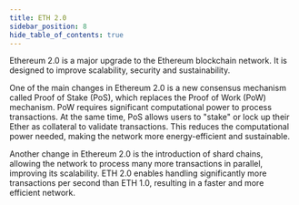 ```yaml
---
title: ETH 2.0
sidebar_position: 8
hide_table_of_contents: true
---
```


Ethereum 2.0 is a major upgrade to the Ethereum blockchain network. It is designed to improve scalability, security and sustainability.

One of the main changes in Ethereum 2.0 is a new consensus mechanism called Proof of Stake (PoS), which replaces the Proof of Work (PoW) mechanism. PoW requires significant computational power to process transactions. At the same time, PoS allows users to "stake" or lock up their Ether as collateral to validate transactions. This reduces the computational power needed, making the network more energy-efficient and sustainable.

Another change in Ethereum 2.0 is the introduction of shard chains, allowing the network to process many more transactions in parallel, improving its scalability. ETH 2.0 enables handling significantly more transactions per second than ETH 1.0, resulting in a faster and more efficient network.
